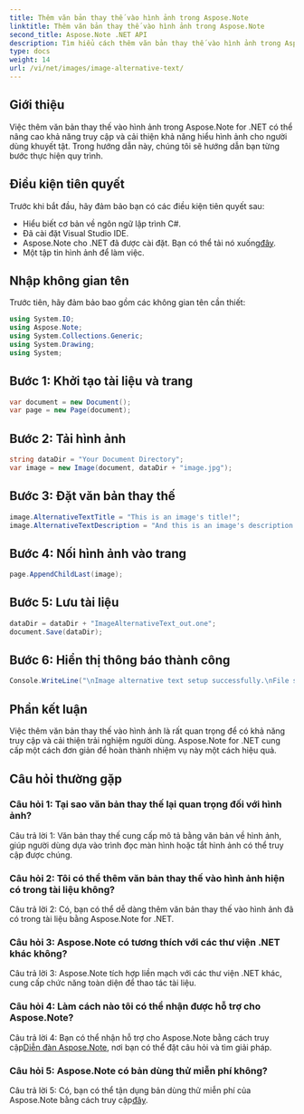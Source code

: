 ```yaml
---
title: Thêm văn bản thay thế vào hình ảnh trong Aspose.Note
linktitle: Thêm văn bản thay thế vào hình ảnh trong Aspose.Note
second_title: Aspose.Note .NET API
description: Tìm hiểu cách thêm văn bản thay thế vào hình ảnh trong Aspose.Note cho .NET một cách dễ dàng. Nâng cao khả năng truy cập và cải thiện trải nghiệm người dùng với hướng dẫn từng bước này.
type: docs
weight: 14
url: /vi/net/images/image-alternative-text/
---
```

## Giới thiệu

Việc thêm văn bản thay thế vào hình ảnh trong Aspose.Note for .NET có thể nâng cao khả năng truy cập và cải thiện khả năng hiểu hình ảnh cho người dùng khuyết tật. Trong hướng dẫn này, chúng tôi sẽ hướng dẫn bạn từng bước thực hiện quy trình.

## Điều kiện tiên quyết

Trước khi bắt đầu, hãy đảm bảo bạn có các điều kiện tiên quyết sau:

- Hiểu biết cơ bản về ngôn ngữ lập trình C#.
- Đã cài đặt Visual Studio IDE.
-  Aspose.Note cho .NET đã được cài đặt. Bạn có thể tải nó xuống[đây](https://releases.aspose.com/note/net/).
- Một tập tin hình ảnh để làm việc.

## Nhập không gian tên

Trước tiên, hãy đảm bảo bao gồm các không gian tên cần thiết:

```csharp
using System.IO;
using Aspose.Note;
using System.Collections.Generic;
using System.Drawing;
using System;
```

## Bước 1: Khởi tạo tài liệu và trang

```csharp
var document = new Document();
var page = new Page(document);
```

## Bước 2: Tải hình ảnh

```csharp
string dataDir = "Your Document Directory";
var image = new Image(document, dataDir + "image.jpg");
```

## Bước 3: Đặt văn bản thay thế

```csharp
image.AlternativeTextTitle = "This is an image's title!";
image.AlternativeTextDescription = "And this is an image's description!";
```

## Bước 4: Nối hình ảnh vào trang

```csharp
page.AppendChildLast(image);
```

## Bước 5: Lưu tài liệu

```csharp
dataDir = dataDir + "ImageAlternativeText_out.one";
document.Save(dataDir);
```

## Bước 6: Hiển thị thông báo thành công

```csharp
Console.WriteLine("\nImage alternative text setup successfully.\nFile saved at " + dataDir); 
```

## Phần kết luận

Việc thêm văn bản thay thế vào hình ảnh là rất quan trọng để có khả năng truy cập và cải thiện trải nghiệm người dùng. Aspose.Note for .NET cung cấp một cách đơn giản để hoàn thành nhiệm vụ này một cách hiệu quả.

## Câu hỏi thường gặp

### Câu hỏi 1: Tại sao văn bản thay thế lại quan trọng đối với hình ảnh?

Câu trả lời 1: Văn bản thay thế cung cấp mô tả bằng văn bản về hình ảnh, giúp người dùng dựa vào trình đọc màn hình hoặc tắt hình ảnh có thể truy cập được chúng.

### Câu hỏi 2: Tôi có thể thêm văn bản thay thế vào hình ảnh hiện có trong tài liệu không?

Câu trả lời 2: Có, bạn có thể dễ dàng thêm văn bản thay thế vào hình ảnh đã có trong tài liệu bằng Aspose.Note for .NET.

### Câu hỏi 3: Aspose.Note có tương thích với các thư viện .NET khác không?

Câu trả lời 3: Aspose.Note tích hợp liền mạch với các thư viện .NET khác, cung cấp chức năng toàn diện để thao tác tài liệu.

### Câu hỏi 4: Làm cách nào tôi có thể nhận được hỗ trợ cho Aspose.Note?

 Câu trả lời 4: Bạn có thể nhận hỗ trợ cho Aspose.Note bằng cách truy cập[Diễn đàn Aspose.Note](https://forum.aspose.com/c/note/28), nơi bạn có thể đặt câu hỏi và tìm giải pháp.

### Câu hỏi 5: Aspose.Note có bản dùng thử miễn phí không?

Câu trả lời 5: Có, bạn có thể tận dụng bản dùng thử miễn phí của Aspose.Note bằng cách truy cập[đây](https://releases.aspose.com/).